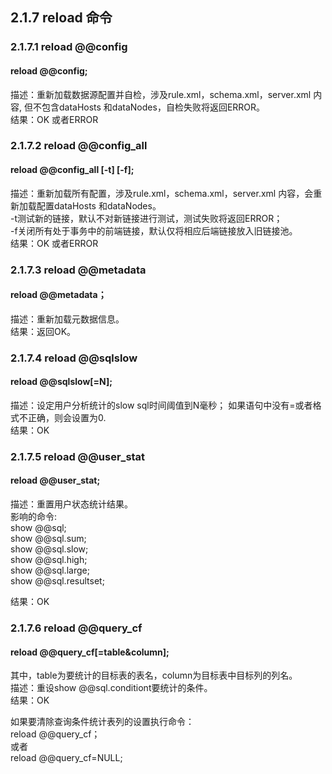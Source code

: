 ## 2.1.7  reload 命令
### 2.1.7.1  reload @@config
#### reload @@config;
描述：重新加载数据源配置并自检，涉及rule.xml，schema.xml，server.xml 内容, 但不包含dataHosts 和dataNodes，自检失败将返回ERROR。  
结果：OK 或者ERROR  

### 2.1.7.2  reload @@config_all
#### reload @@config_all [-t] [-f];
描述：重新加载所有配置，涉及rule.xml，schema.xml，server.xml 内容，会重新加载配置dataHosts 和dataNodes。  
-t测试新的链接，默认不对新链接进行测试，测试失败将返回ERROR；  
-f关闭所有处于事务中的前端链接，默认仅将相应后端链接放入旧链接池。  
结果：OK 或者ERROR  

### 2.1.7.3  reload @@metadata  
####  reload @@metadata；
描述：重新加载元数据信息。  
结果：返回OK。  

### 2.1.7.4  reload @@sqlslow  
#### reload @@sqlslow[=N];  
描述：设定用户分析统计的slow sql时间阈值到N毫秒； 如果语句中没有=或者格式不正确，则会设置为0.  
结果：OK  

### 2.1.7.5  reload @@user_stat
#### reload @@user_stat;
描述：重置用户状态统计结果。  
影响的命令:  
show @@sql;  
show @@sql.sum;  
show @@sql.slow;   
show @@sql.high;   
show @@sql.large;  
show @@sql.resultset;

结果：OK 

### 2.1.7.6  reload @@query_cf
#### reload @@query_cf[=table&column]; 
其中，table为要统计的目标表的表名，column为目标表中目标列的列名。   
描述：重设show @@sql.conditiont要统计的条件。  
结果：OK

如果要清除查询条件统计表列的设置执行命令：  
reload @@query_cf；  
或者  
reload @@query_cf=NULL;  
